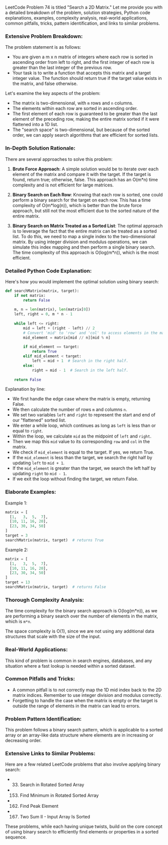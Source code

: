LeetCode Problem 74 is titled "Search a 2D Matrix." Let me provide you with a detailed breakdown of the problem, solution strategies, Python code explanations, examples, complexity analysis, real-world applications, common pitfalls, tricks, pattern identification, and links to similar problems.

### Extensive Problem Breakdown:
The problem statement is as follows:
- You are given a m x n matrix of integers where each row is sorted in ascending order from left to right, and the first integer of each row is greater than the last integer of the previous row.
- Your task is to write a function that accepts this matrix and a target integer value. The function should return true if the target value exists in the matrix, and false otherwise.

Let's examine the key aspects of the problem:
- The matrix is two-dimensional, with `m` rows and `n` columns.
- The elements within each row are sorted in ascending order.
- The first element of each row is guaranteed to be greater than the last element of the preceding row, making the entire matrix sorted if it were flattened into a 1D list.
- The "search space" is two-dimensional, but because of the sorted order, we can apply search algorithms that are efficient for sorted lists.

### In-Depth Solution Rationale:
There are several approaches to solve this problem:

1. **Brute Force Approach**: A simple solution would be to iterate over each element of the matrix and compare it with the target. If the target is found, return true; otherwise, false. This approach has an O(m*n) time complexity and is not efficient for large matrices.

2. **Binary Search on Each Row**: Knowing that each row is sorted, one could perform a binary search for the target on each row. This has a time complexity of O(m*log(n)), which is better than the brute force approach, but still not the most efficient due to the sorted nature of the entire matrix.

3. **Binary Search on Matrix Treated as a Sorted List**: The optimal approach is to leverage the fact that the entire matrix can be treated as a sorted list. To do this, we need to map a single index to the two-dimensional matrix. By using integer division and modulus operations, we can simulate this index mapping and then perform a single binary search. The time complexity of this approach is O(log(m*n)), which is the most efficient.

### Detailed Python Code Explanation:
Here's how you would implement the optimal solution using binary search:

```python
def searchMatrix(matrix, target):
    if not matrix:
        return False
    
    m, n = len(matrix), len(matrix[0])
    left, right = 0, m * n - 1
    
    while left <= right:
        mid = left + (right - left) // 2
        # Convert 'mid' to 'row' and 'col' to access elements in the matrix.
        mid_element = matrix[mid // n][mid % n]
        
        if mid_element == target:
            return True
        elif mid_element < target:
            left = mid + 1  # Search in the right half.
        else:
            right = mid - 1  # Search in the left half.
   
    return False
```

Explanation by line:
- We first handle the edge case where the matrix is empty, returning False.
- We then calculate the number of rows `m` and columns `n`.
- We set two variables `left` and `right` to represent the start and end of our "flattened" sorted list.
- We enter a while loop, which continues as long as `left` is less than or equal to `right`.
- Within the loop, we calculate `mid` as the midpoint of `left` and `right`.
- Then we map this `mid` value to its corresponding `row` and `col` in the matrix.
- We check if `mid_element` is equal to the target. If yes, we return True.
- If the `mid_element` is less than the target, we search the right half by updating `left` to `mid + 1`.
- If the `mid_element` is greater than the target, we search the left half by updating `right` to `mid - 1`.
- If we exit the loop without finding the target, we return False.

### Elaborate Examples:
Example 1:
```python
matrix = [
  [1,   3,  5,  7],
  [10, 11, 16, 20],
  [23, 30, 34, 50]
]
target = 3
searchMatrix(matrix, target)  # returns True
```

Example 2:
```python
matrix = [
  [1,   3,  5,  7],
  [10, 11, 16, 20],
  [23, 30, 34, 50]
]
target = 13
searchMatrix(matrix, target)  # returns False
```

### Thorough Complexity Analysis:
The time complexity for the binary search approach is O(log(m*n)), as we are performing a binary search over the number of elements in the matrix, which is `m*n`.

The space complexity is O(1), since we are not using any additional data structures that scale with the size of the input.

### Real-World Applications:
This kind of problem is common in search engines, databases, and any situation where a fast lookup is needed within a sorted dataset.

### Common Pitfalls and Tricks:
- A common pitfall is to not correctly map the 1D mid index back to the 2D matrix indices. Remember to use integer division and modulus correctly.
- Forgetting to handle the case when the matrix is empty or the target is outside the range of elements in the matrix can lead to errors.

### Problem Pattern Identification:
This problem follows a binary search pattern, which is applicable to a sorted array or an array-like data structure where elements are in increasing or decreasing order.

### Extensive Links to Similar Problems:
Here are a few related LeetCode problems that also involve applying binary search:
- 33. Search in Rotated Sorted Array
- 153. Find Minimum in Rotated Sorted Array
- 162. Find Peak Element
- 167. Two Sum II - Input Array Is Sorted

These problems, while each having unique twists, build on the core concept of using binary search to efficiently find elements or properties in a sorted sequence.